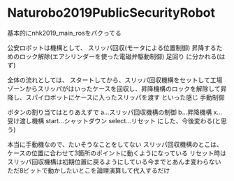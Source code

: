 # Naturobo2019PublicSecurityRobot
基本的にnhk2019_main_rosをパクってる

公安ロボットは機構として、
スリッパ回収(モータによる位置制御)
昇降するためのロック解除(エアシリンダーを使った電磁弁駆動制御)
足回り
に分かれる(はず)

全体の流れとしては、
スタートしてから、スリッパ回収機構をセットして工場ゾーンからスリッパがはいったケースを回収し、昇降機構のロックを解除して昇降し、スパイロボットにケースに入ったスリッパを渡す
といった感じ
手動制御

ボタンの割り当てはとりあえずで
a...スリッパ回収機構の制御
b...昇降機構
x...受け渡し機構
start...シャットダウン
select...リセット
にした、今後変わる(と思う)

本当に手動機なので、たいそうなことをしてない
スリッパ回収機構のとこは、ケースの位置に合わせて3箇所のポイントに動くようになっている
リセット時はスリッパ回収機構は初期位置に戻るようにしている今までとあんま変わらない
ただ8ビットで動かしたいとこを論理演算して代入するだけ
